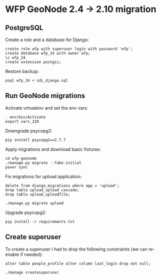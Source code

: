 # WFP GeoNode 2.4 -> 2.10 migration

## PostgreSQL

Create a role and a database for Django:

```
create role wfp with superuser login with password 'wfp';
create database wfp_24 with owner wfp;
\c wfp_24
create extension postgis;
```

Restore backup:

```
psql wfp_24 < sdi_django.sql
```

## Run GeoNode migrations

Activate virtualenv and set the env vars:

```
. env/bin/Activate
export vars_210
```

Downgrade psycopg2:

```
pip install psycopg2==2.7.7
```

Apply migrations and download basic fixtures:

```
cd wfp-geonode
./manage.py migrate --fake-initial
paver sync
```

Fix migrations for upload application:

```
delete from django_migrations where app = 'upload';
drop table upload_upload cascade;
drop table upload_uploadfile;
```

```
./manage.py migrate upload
```

Upgrade psycopg2:

```
pip install -r requirements.txt
```

## Create superuser

To create a superuser I had to drop the following constraints (we can re-enable if needed):

```
alter table people_profile alter column last_login drop not null;
```

```
./manage createsuperuser
```
